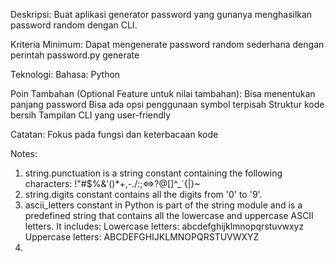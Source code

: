 Deskripsi:
Buat aplikasi generator password yang gunanya menghasilkan password random dengan CLI.

Kriteria Minimum:
Dapat mengenerate password random sederhana dengan perintah password.py generate

Teknologi:
Bahasa: Python

Poin Tambahan (Optional Feature untuk nilai tambahan):
Bisa menentukan panjang password
Bisa ada opsi penggunaan symbol terpisah
Struktur kode bersih
Tampilan CLI yang user-friendly

Catatan:
Fokus pada fungsi dan keterbacaan kode

Notes:
1. string.punctuation is a string constant containing the following characters:
!"#$%&'()*+,-./:;<=>?@[\]^_`{|}~
2. string.digits constant contains all the digits from '0' to '9'.
3. ascii_letters constant in Python is part of the string module and is a predefined string that contains all the lowercase and uppercase ASCII letters. It includes:
Lowercase letters: abcdefghijklmnopqrstuvwxyz
Uppercase letters: ABCDEFGHIJKLMNOPQRSTUVWXYZ
4. 